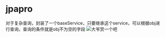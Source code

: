 # jpapro
对于复杂查询，封装了一个baseService，只要继承这个service，可以根据obj进行查询，查询的条件就是obj不为空的字段
![大爷赏一个吧](https://github.com/zhxuebest/jpapro/blob/master/src/main/resources/241522636282_.pic.jpg==100x100)
